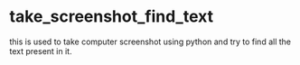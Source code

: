 # take_screenshot_find_text
this is used to take computer screenshot using python and try to find all the text present in it.
